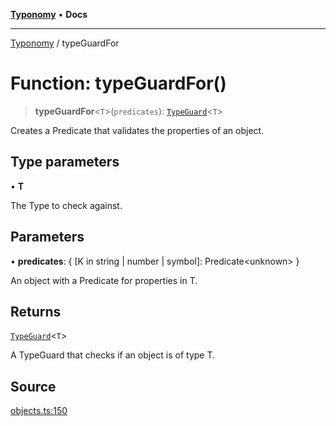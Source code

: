 [**Typonomy**](../README.md) • **Docs**

***

[Typonomy](../globals.md) / typeGuardFor

# Function: typeGuardFor()

> **typeGuardFor**\<`T`\>(`predicates`): [`TypeGuard`](../type-aliases/TypeGuard.md)\<`T`\>

Creates a Predicate that validates the properties of an object.

## Type parameters

• **T**

The Type to check against.

## Parameters

• **predicates**: \{ \[K in string \| number \| symbol\]: Predicate\<unknown\> \}

An object with a Predicate for properties in T.

## Returns

[`TypeGuard`](../type-aliases/TypeGuard.md)\<`T`\>

A TypeGuard that checks if an object is of type T.

## Source

[objects.ts:150](https://github.com/softcraft-development/typonomy/blob/dfbcc96600b9b9b8c6faf47f3caef423e4f1568c/src/objects.ts#L150)
